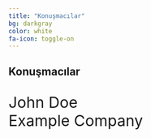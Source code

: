```yaml
---
title: "Konuşmacılar"
bg: darkgray
color: white
fa-icon: toggle-on
---
```


## Konuşmacılar

<div>
<span class="fa-stack subtlecircle" style="font-size:100px; background:rgba(255,166,0,0.1)">
  <i class="fa fa-circle fa-stack-2x text-white"></i>
  <i class="fa fa-user fa-stack-1x text-orange"></i>
</span>
<p style="font-size:30px">
John Doe<br>Example Company
</p>
</div>
